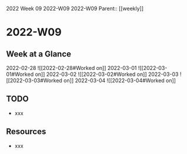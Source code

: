 2022 Week 09
2022-W09 2022-W09
Parent:: [[weekly]]

# 2022-W09

## Week at a Glance

2022-02-28
![[2022-02-28#Worked on]]
2022-03-01
![[2022-03-01#Worked on]]
2022-03-02
![[2022-03-02#Worked on]]
2022-03-03
![[2022-03-03#Worked on]]
2022-03-04
![[2022-03-04#Worked on]]

## TODO

- xxx

## Resources

- xxx


